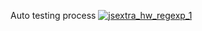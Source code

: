 Auto testing process 
[![jsextra_hw_regexp_1](https://github.com/SadliyVI/JSExtra_HW_RegExp_1/actions/workflows/main.yml/badge.svg)](https://github.com/SadliyVI/JSExtra_HW_RegExp_1/actions/workflows/main.yml)
